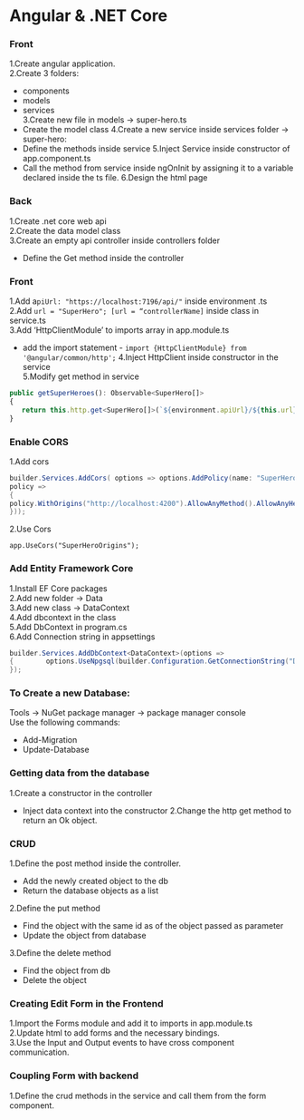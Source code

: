 # Angular & .NET Core

### Front

1.Create angular application.  
2.Create 3 folders:  
* components  
* models  
* services  
3.Create new file in models -> super-hero.ts  
* Create the model class
4.Create a new service inside services folder -> super-hero:  
* Define the methods inside service
5.Inject Service inside constructor of app.component.ts  
* Call the method from service inside ngOnInit by assigning it to a variable declared inside the ts file.
6.Design the html page  

### Back

1.Create .net core web api  
2.Create the data model class  
3.Create an empty api controller inside controllers folder  
* Define the Get method inside the controller

### Front

1.Add  a`piUrl: "https://localhost:7196/api/"` inside environment .ts  
2.Add  `url = "SuperHero"; [url = “controllerName]` inside class in service.ts  
3.Add ‘HttpClientModule’ to imports array in app.module.ts   
* add the import statement - `import {HttpClientModule} from '@angular/common/http';`
4.Inject HttpClient inside constructor in the service  
5.Modify get method in service  

```ts
public getSuperHeroes(): Observable<SuperHero[]>
{
   return this.http.get<SuperHero[]>(`${environment.apiUrl}/${this.url}`); 
}

```
 

### Enable CORS

1.Add cors  

```cs
builder.Services.AddCors( options => options.AddPolicy(name: "SuperHeroOrigins",
policy =>
{
policy.WithOrigins("http://localhost:4200").AllowAnyMethod().AllowAnyHeader();
}));
```

2.Use Cors  

`app.UseCors("SuperHeroOrigins");`

### Add Entity Framework Core

1.Install EF Core packages  
2.Add new folder -> Data  
3.Add new class  -> DataContext  
4.Add dbcontext in the class  
5.Add DbContext in program.cs  
6.Add Connection string in appsettings  
```cs
builder.Services.AddDbContext<DataContext>(options =>
{	     options.UseNpgsql(builder.Configuration.GetConnectionString("DefaultConnection"));
}); 
```

### To Create a new Database:
Tools -> NuGet package manager -> package manager console  
Use the following commands:  
* Add-Migration
* Update-Database

### Getting data from the database
1.Create a constructor in the controller  
* Inject data context into the constructor
2.Change the http get method to return an Ok object.

### CRUD

1.Define the post method inside the controller.  
* Add the newly created object to the db
* Return the database objects as a list


2.Define the put method  
* Find the object with the same id as of the object passed as parameter
* Update the object from database

3.Define the delete method
* Find the object from db
* Delete the object

### Creating Edit Form in the Frontend

1.Import the Forms module and add it to imports in app.module.ts  
2.Update html to add forms and the necessary bindings.  
3.Use the Input and Output events to have cross component communication.  

### Coupling Form with backend

1.Define the crud methods in the service and call them from the form component.
